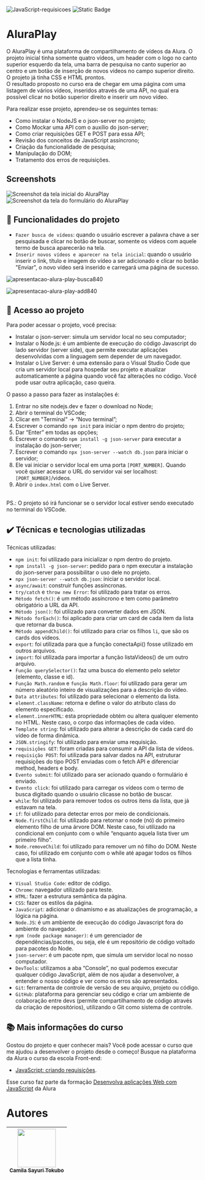 ![JavaScript-requisicoes](https://github.com/CamilaSah/aluraplay-requisicoes/assets/128820692/df9c3e39-ab58-44f7-a6f2-6d786eea2bf0)
![Static Badge](https://img.shields.io/badge/Status-Conclu%C3%ADdo-%2391DCFF)

<h1>AluraPlay</h1>
O AluraPlay é uma plataforma de compartilhamento de vídeos da Alura. O projeto inicial tinha somente quatro vídeos, um header com o logo no canto superior esquerdo da tela, uma barra de pesquisa no canto superior ao centro e um botão de inserção de novos vídeos no campo superior direito. O projeto já tinha CSS e HTML prontos.
<br>
O resultado proposto no curso era de chegar em uma página com uma listagem de vários vídeos, inseridos através de uma API, no qual era possível clicar no botão superior direito e inserir um novo vídeo.

Para realizar esse projeto, aprendeu-se os seguintes temas:
* Como instalar o NodeJS e o json-server no projeto;
* Como Mockar uma API com o auxílio do json-server;
* Como criar requisições GET e POST para essa API;
* Revisão dos conceitos de JavaScript assíncrono;
* Criação da funcionalidade de pesquisa;
* Manipulação do DOM;
* Tratamento dos erros de requisições.

## Screenshots
![Screenshot da tela inicial do AluraPlay](https://imgur.com/aymxEsh.png)
![Screenshot da tela do formulário do AluraPlay](https://imgur.com/ShNADf2.png)

## :hammer: Funcionalidades do projeto
- `Fazer busca de vídeos`: quando o usuário escrever a palavra chave a ser pesquisada e clicar no botão de buscar, somente os vídeos com aquele termo de busca aparecerão na tela.
- `Inserir novos vídeos e aparecer na tela inicial`: quando o usuário inserir o link, título e imagem do vídeo a ser adicionado e clicar no botão "Enviar", o novo vídeo será inserido e carregará uma página de sucesso.

![apresentacao-alura-play-busca840](https://github.com/CamilaSah/aluraplay-requisicoes/assets/128820692/2f59e72b-925e-4f19-85c1-638eee188474)

![apresentacao-alura-play-add840](https://github.com/CamilaSah/aluraplay-requisicoes/assets/128820692/72f5ae8a-b99e-429f-8c1d-d978eb338fba)


## 📁 Acesso ao projeto
Para poder acessar o projeto, você precisa:
* Instalar o json-server: simula um servidor local no seu computador;
* Instalar o Node.js: é um ambiente de execução do código Javascript do lado servidor (server side), que permite executar aplicações desenvolvidas com a linguagem sem depender de um navegador.
* Instalar o Live Server: é uma extensão para o Visual Studio Code que cria um servidor local para hospedar seu projeto e atualizar automaticamente a página quando você faz alterações no código. Você pode usar outra aplicação, caso queira.

O passo a passo para fazer as instalações é:
1. Entrar no site nodejs.dev e fazer o download no Node;
2. Abrir o terminal do VSCode;
3. Clicar em "Terminal" -> “Novo terminal”;
4. Escrever o comando `npm init` para iniciar o npm dentro do projeto;
5. Dar “Enter” em todas as opções;
6. Escrever o comando `npm install -g json-server` para executar a instalação do json-server;
7. Escrever o comando `npx json-server --watch db.json` para iniciar o servidor;
8. Ele vai iniciar o servidor local em uma porta `[PORT_NUMBER]`. Quando você quiser acessar o URL do servidor vai ser localhost:`[PORT_NUMBER]`/videos.
9. Abrir o `index.html` com o Live Server.
<br>
PS.: O projeto só irá funcionar se o servidor local estiver sendo executado no terminal do VSCode.

## ✔️ Técnicas e tecnologias utilizadas
Técnicas utilizadas:
- ``npm init``: foi utilizado para inicializar o npm dentro do projeto.
- ``npm install -g json-server``: pedido para o npm executar a instalação do json-server para possibilitar o uso dele no projeto.
- ``npx json-server --watch db.json``: iniciar o servidor local.
- ``async/await``: construir funções assíncronas.
- ``try/catch`` e ``throw new Error``: foi utilizado para tratar os erros.
- ``Método fetch()``: é um método assíncrono e tem como parâmetro obrigatório a URL da API.
- ``Método json()``: foi utilizado para converter dados em JSON.
- ``Método forEach()``: foi aplicado para criar um card de cada item da lista que retornar da busca.
- ``Método appendChild()``: foi utilizado para criar os filhos ``li``, que são os cards dos vídeos.
- ``export``: foi utilizada para que a função conectaApi() fosse utilizado em outros arquivos.
- ``import``: foi utilizada para importar a função listaVideos() de um outro arquivo.
- ``Função querySelector()``: faz uma busca do elemento pelo seletor (elemento, classe e id).
- ``Função Math.random`` e ``função Math.floor``: foi utilizado para gerar um número aleatório inteiro de visualizações para a descrição do vídeo.
- ``Data attributes``: foi utilizado para selecionar o elemento da lista.
- ``element.className``: retorna e define o valor do atributo class do elemento especificado.
- ``element.innerHTML``: esta propriedade obtém ou altera qualquer elemento no HTML. Neste caso, o corpo das informações de cada vídeo. 
- ``Template string``: foi utilizado para alterar a descrição de cada card do vídeo de forma dinâmica.
- ``JSON.stringify``: foi utilizado para enviar uma requisição.
- ``requisições GET``: foram criadas para consumir a API da lista de vídeos.
- ``requisição POST``: foi utilizada para salvar dados na API, estruturar requisições do tipo POST enviadas com o fetch API e diferenciar method, headers e body.
- ``Evento submit``: foi utilizado para ser acionado quando o formulário é enviado.
- ``Evento click``: foi utilizado para carregar os vídeos com o termo de busca digitado quando o usuário clicasse no botão de buscar.
- ``while``: foi utilizado para remover todos os outros itens da lista, que já estavam na tela. 
- ``if``: foi utilizado para detectar erros por meio de condicionais.
- ``Node.firstChild``: foi utilizado para retornar o node (nó) do primeiro elemento filho de uma árvore DOM. Neste caso, foi utilizado na condicional em conjunto com o while “enquanto aquela lista tiver um primeiro filho”.
- ``Node.removeChild``: foi utilizado para remover um nó filho do DOM. Neste caso, foi utilizado em conjunto com o while até apagar todos os filhos que a lista tinha.

Tecnologias e ferramentas utilizadas:
- ``Visual Studio Code``: editor de código.
- ``Chrome``: navegador utilizado para teste.
- ``HTML``: fazer a estrutura semântica da página.
- ``CSS``: fazer os estilos da página.
- ``JavaScript``: adicionar o dinamismo e as atualizações de programação, a lógica na página.
- ``Node.JS``: é um ambiente de execução do código Javascript fora do ambiente do navegador.
- ``npm (node package manager)``: é um gerenciador de dependências/pacotes, ou seja, ele é um repositório de código voltado para pacotes do Node.
- ``json-server``: é um pacote npm, que simula um servidor local no nosso computador.
- ``DevTools``: utilizamos a aba “Console”, no qual podemos executar qualquer código JavaScript, além de nos ajudar a desenvolver, a entender o nosso código e ver como os erros são apresentados.
- ``Git``: ferramenta de controle de versão de seu arquivo, projeto ou código. 
- ``GitHub``: plataforma para gerenciar seu código e criar um ambiente de colaboração entre devs (permite compartilhamento de código através da criação de repositórios), utilizando o Git como sistema de controle.

## 📚 Mais informações do curso
Gostou do projeto e quer conhecer mais? Você pode acessar o curso que me ajudou a desenvolver o projeto desde o começo! 
Busque na plataforma da Alura o curso da escola Front-end:
- [JavaScript: criando requisições](https://cursos.alura.com.br/course/javascript-criando-requisicoes).

Esse curso faz parte da formação [Desenvolva aplicações Web com JavaScript](https://cursos.alura.com.br/formacao-javascript-front-end) da Alura
<br>
# Autores

| <img src="https://github.com/CamilaSah/site-pessoal/assets/128820692/bed790ab-3722-4503-8fed-c786e774661b" width="100"><br>[<sub>Camila Sayuri Tokubo</sub>](https://www.linkedin.com/in/camila-tokubo/)|
| :---: |
